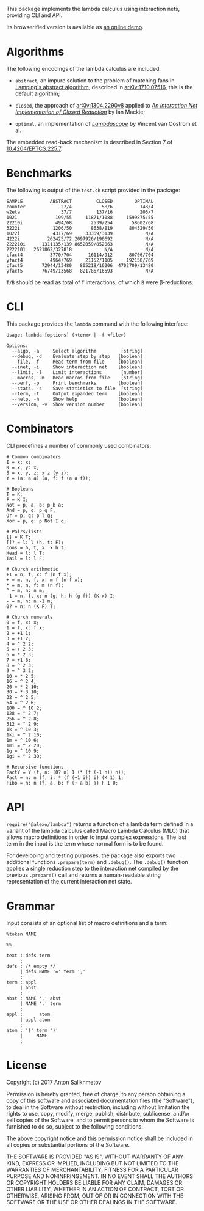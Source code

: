 This package implements the lambda calculus using
interaction nets, providing CLI and API.

Its browserified version is available as [an online demo][1].

[1]: https://codedot.github.io/lambda/

# Algorithms

The following encodings of the lambda calculus are included:

* `abstract`, an impure solution to the problem of matching fans
in [Lamping's abstract algorithm][7],
described in [arXiv:1710.07516][6],
this is the default algorithm;

* `closed`, the approach of [arXiv:1304.2290v8][2] applied to
[_An Interaction Net Implementation of Closed Reduction_][3]
by Ian Mackie;

* `optimal`, an implementation of
[_Lambdascope_][5] by Vincent van Oostrom et al.

The embedded read-back mechanism is described
in Section 7 of [10.4204/EPTCS.225.7][4].

[2]: https://arxiv.org/abs/1304.2290v8
[3]: http://dx.doi.org/10.1007/978-3-642-24452-0_3
[4]: http://dx.doi.org/10.4204/EPTCS.225.7
[5]: http://www.phil.uu.nl/~oostrom/publication/pdf/lambdascope.pdf
[6]: https://arxiv.org/abs/1710.07516
[7]: https://doi.org/10.1145/96709.96711

# Benchmarks

The following is output of the `test.sh` script provided in the package:

```
SAMPLE          ABSTRACT         CLOSED        OPTIMAL
counter             27/4           58/6          143/4
w2eta               37/7         137/16          205/7
1021              199/55     11871/1088     1599875/55
22210i            494/68       2539/254       58602/68
3222i            1206/50       8638/819      804529/50
1022i            4317/69     33369/3139            N/A
4222i          262425/72 2097926/196692            N/A
222210i      1311135/139 8652059/852063            N/A
2222101   2621862/327818            N/A            N/A
cfact4          3770/704      16114/912      80706/704
yfact4          4964/769     21152/1105     192158/769
cfact5       72944/13480   805218/16206  4702709/13480
yfact5       76749/13568   821786/16593            N/A
```

`T/B` should be read as total of `T` interactions,
of which `B` were β-reductions.

# CLI

This package provides the `lambda` command with the following interface:

```
Usage: lambda [options] (<term> | -f <file>)

Options:
  --algo, -a     Select algorithm         [string]
  --debug, -d    Evaluate step by step   [boolean]
  --file, -f     Read term from file     [boolean]
  --inet, -i     Show interaction net    [boolean]
  --limit, -l    Limit interactions       [number]
  --macros, -m   Read macros from file    [string]
  --perf, -p     Print benchmarks        [boolean]
  --stats, -s    Save statistics to file  [string]
  --term, -t     Output expanded term    [boolean]
  --help, -h     Show help               [boolean]
  --version, -v  Show version number     [boolean]

```

# Combinators

CLI predefines a number of commonly used combinators:

```
# Common combinators
I = x: x;
K = x, y: x;
S = x, y, z: x z (y z);
Y = (a: a a) (a, f: f (a a f));

# Booleans
T = K;
F = K I;
Not = p, a, b: p b a;
And = p, q: p q F;
Or = p, q: p T q;
Xor = p, q: p Not I q;

# Pairs/lists
[] = K T;
[]? = l: l (h, t: F);
Cons = h, t, x: x h t;
Head = l: l T;
Tail = l: l F;

# Church arithmetic
+1 = n, f, x: f (n f x);
+ = m, n, f, x: m f (n f x);
* = m, n, f: m (n f);
^ = m, n: n m;
-1 = n, f, x: n (g, h: h (g f)) (K x) I;
- = m, n: n -1 m;
0? = n: n (K F) T;

# Church numerals
0 = f, x: x;
1 = f, x: f x;
2 = +1 1;
3 = +1 2;
4 = ^ 2 2;
5 = + 2 3;
6 = * 2 3;
7 = +1 6;
8 = ^ 2 3;
9 = ^ 3 2;
10 = * 2 5;
16 = ^ 2 4;
20 = * 2 10;
30 = * 3 10;
32 = ^ 2 5;
64 = ^ 2 6;
100 = ^ 10 2;
128 = ^ 2 7;
256 = ^ 2 8;
512 = ^ 2 9;
1k = ^ 10 3;
1ki = ^ 2 10;
1m = ^ 10 6;
1mi = ^ 2 20;
1g = ^ 10 9;
1gi = ^ 2 30;

# Recursive functions
FactY = Y (f, n: (0? n) 1 (* (f (-1 n)) n));
Fact = n: n (f, i: * (f (+1 i)) i) (K 1) 1;
Fibo = n: n (f, a, b: f (+ a b) a) F 1 0;
```

# API

`require("@alexo/lambda")` returns a function of a lambda term defined
in a variant of the lambda calculus called Macro Lambda Calculus (MLC)
that allows macro definitions in order to input complex expressions.
The last term in the input is the term whose normal form is to be found.

For developing and testing purposes, the package also exports
two additional functions `.prepare(term)` and `.debug()`.
The `.debug()` function applies a single reduction step to
the interaction net compiled by the previous `.prepare()`
call and returns a human-readable string representation of
the current interaction net state.

# Grammar

Input consists of an optional list of macro definitions and a term:

```
%token NAME

%%

text : defs term
     ;
defs : /* empty */
     | defs NAME '=' term ';'
     ;
term : appl
     | abst
     ;
abst : NAME ',' abst
     | NAME ':' term
     ;
appl :      atom
     | appl atom
     ;
atom : '(' term ')'
     |     NAME
     ;
```

# License

Copyright (c) 2017 Anton Salikhmetov

Permission is hereby granted, free of charge, to any person obtaining a copy
of this software and associated documentation files (the "Software"), to deal
in the Software without restriction, including without limitation the rights
to use, copy, modify, merge, publish, distribute, sublicense, and/or sell
copies of the Software, and to permit persons to whom the Software is
furnished to do so, subject to the following conditions:

The above copyright notice and this permission notice shall be included in
all copies or substantial portions of the Software.

THE SOFTWARE IS PROVIDED "AS IS", WITHOUT WARRANTY OF ANY KIND, EXPRESS OR
IMPLIED, INCLUDING BUT NOT LIMITED TO THE WARRANTIES OF MERCHANTABILITY,
FITNESS FOR A PARTICULAR PURPOSE AND NONINFRINGEMENT.  IN NO EVENT SHALL THE
AUTHORS OR COPYRIGHT HOLDERS BE LIABLE FOR ANY CLAIM, DAMAGES OR OTHER
LIABILITY, WHETHER IN AN ACTION OF CONTRACT, TORT OR OTHERWISE, ARISING FROM,
OUT OF OR IN CONNECTION WITH THE SOFTWARE OR THE USE OR OTHER DEALINGS IN
THE SOFTWARE.
